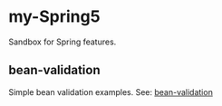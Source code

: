 # my-Spring5
Sandbox for Spring features.

## bean-validation
Simple bean validation examples. See: [bean-validation](https://github.com/marbodev/my-Spring5/tree/master/bean-validation)
